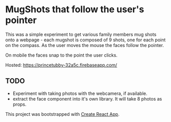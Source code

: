 # MugShots that follow the user's pointer

This was a simple experiment to get various family members mug shots onto a webpage - each mugshot is composed of 9 shots, one for each point on the compass.  As the user moves the mouse the faces follow the pointer.

On mobile the faces snap to the point the user clicks.

Hosted: https://princetubby-32a5c.firebaseapp.com/

## TODO

- Experiment with taking photos with the webcamera, if available.
- extract the face component into it's own library.  It will take 8 photos as props.

This project was bootstrapped with [Create React App](https://github.com/facebook/create-react-app).
